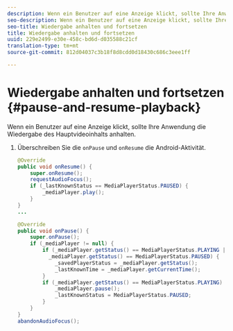 ```yaml
---
description: Wenn ein Benutzer auf eine Anzeige klickt, sollte Ihre Anwendung die Wiedergabe des Hauptvideoinhalts anhalten.
seo-description: Wenn ein Benutzer auf eine Anzeige klickt, sollte Ihre Anwendung die Wiedergabe des Hauptvideoinhalts anhalten.
seo-title: Wiedergabe anhalten und fortsetzen
title: Wiedergabe anhalten und fortsetzen
uuid: 229e2499-e30e-458c-bd6d-d035588c21cf
translation-type: tm+mt
source-git-commit: 812d04037c3b18f8d8cdd0d18430c686c3eee1ff

---
```



# Wiedergabe anhalten und fortsetzen {#pause-and-resume-playback}

Wenn ein Benutzer auf eine Anzeige klickt, sollte Ihre Anwendung die Wiedergabe des Hauptvideoinhalts anhalten.

1. Überschreiben Sie die `onPause` und `onResume` die Android-Aktivität.

   ```java
   @Override 
   public void onResume() { 
       super.onResume(); 
       requestAudioFocus(); 
       if (_lastKnownStatus == MediaPlayerStatus.PAUSED) { 
           _mediaPlayer.play(); 
       } 
   } 
   ... 
   
   @Override 
   public void onPause() { 
       super.onPause(); 
       if (_mediaPlayer != null) { 
           if (_mediaPlayer.getStatus() == MediaPlayerStatus.PLAYING || 
             _mediaPlayer.getStatus() == MediaPlayerStatus.PAUSED) { 
               _savedPlayerStatus = _mediaPlayer.getStatus(); 
               _lastKnownTime = _mediaPlayer.getCurrentTime(); 
           } 
           if (_mediaPlayer.getStatus() == MediaPlayerStatus.PLAYING) { 
               _mediaPlayer.pause(); 
               _lastKnownStatus = MediaPlayerStatus.PAUSED; 
           } 
       } 
   } 
   abandonAudioFocus(); 
   ```

